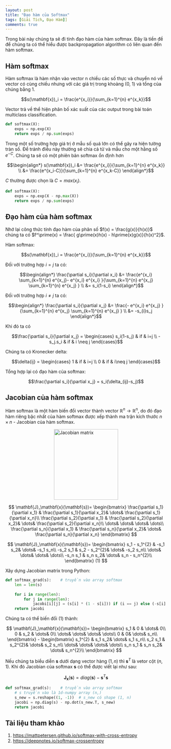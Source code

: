 ```yaml
---
layout: post
title: "Đạo hàm của Softmax"
tags: [Giải Tích, Đạo Hàm]]
comments: true
---
```


Trong bài này chúng ta sẽ đi tính đạo hàm của hàm softmax. Đây là tiền đề để chúng ta có thể hiểu được backpropagation algorithm có liên quan đến hàm softmax.

## Hàm softmax

Hàm softmax là hàm nhận vào vector n chiều các số thực và chuyển nó về vector có cùng chiều nhưng với các giá trị trong khoảng (0, 1) và tổng của chúng bằng 1. 

$$s(\mathbf{x})_i = \frac{e^{x_i}}{\sum_{k=1}^{n} e^{x_k}}$$

Vector trả về thể hiện phân bố xác suất của các output trong bài toán multiclass classification.

```python
def softmax(X):
    exps = np.exp(X)
    return exps / np.sum(exps)
```

Trong một số trường hợp giá trị ở mẫu số quá lớn có thể gây ra hiện tường tràn số. Để tránh điều này thường sẽ chia cả tử và mẫu cho một hằng số $e^{-C}$. Chúng ta sẽ có một phiên bản softmax ổn định hơn

$$\begin{align*}
 s(\mathbf{x})_i &= \frac{e^{x_i}}{\sum_{k=1}^{n} e^{x_k}} \\ 
 &= \frac{e^{x_i-C}}{\sum_{k=1}^{n} e^{x_k-C}}
\end{align*}$$

$C$ thường được chọn là $C = max(x_i)$.

```python
def softmax(X):
    exps = np.exp(X - np.max(X))
    return exps / np.sum(exps)
```

## Đạo hàm của hàm softmax

Nhớ lại công thức tính đạo hàm của phân số $f(x) = \frac{g(x)}{h(x)}$ chúng ta có $f^\prime(x) = \frac{ g\prime(x)h(x) - h\prime(x)g(x)}{h(x)^2}$.

Hàm softmax:

$$s(\mathbf{x})_i = \frac{e^{x_i}}{\sum_{k=1}^{n} e^{x_k}}$$

Đối với trường hợp $i=j$ ta có:

$$\begin{align*}
  \frac{\partial s_i}{\partial x_i} &= \frac{e^{x_i} \sum_{k=1}^{n} e^{x_j}- e^{x_i} e^{x_i} }{\sum_{k=1}^{n} e^{x_j} \sum_{k=1}^{n} e^{x_j} } \\ 
 &= s_i(1-s_i)
\end{align*}$$

Đối với trường hợp $i \neq j$ ta có:

$$\begin{align*}
  \frac{\partial s_i}{\partial x_j} &= \frac{- e^{x_i} e^{x_j} }{\sum_{k=1}^{n} e^{x_j} \sum_{k=1}^{n} e^{x_j} } \\ 
 &= -s_{i}s_j
\end{align*}$$

Khi đó ta có

$$\frac{\partial s_i}{\partial x_j} = 
\begin{cases}
s_i(1-s_j) &  if & i=j \\
-s_j.s_i & if & i \neq j
\end{cases}$$

Chúng ta có Kronecker delta: 

$$\delta{ij} = \begin{cases} 
1 & if & i=j \\ 
0 & if & i\neq j 
\end{cases}$$

Tổng hợp lại có đạo hàm của softmax:

$$\frac{\partial s_i}{\partial x_j} =  s_i(\delta_{ij}-s_j)$$

## Jacobian của hàm softmax

Hàm softmax là một hàm biến đổi vector thành vector $\mathbb{R}^n \rightarrow \mathbb{R}^n$, do đó đạo hàm riêng bậc nhất của hàm softmax được xếp thành ma trận kích thước $n \times n$ - Jacobian của hàm softmax.

<img src="https://mattpetersen.github.io/images/softmax-cross-entropy/jacobian-softmax.png" alt="Jacobian matrix" width="200" height="220" style="display:block; margin-left:auto; margin-right:auto">

$$ \mathbf{J}_\mathbf{x}(\mathbf{s})=
\begin{bmatrix}
\frac{\partial s_1}{\partial x_1} &  \frac{\partial s_1}{\partial x_2}&  \dots& \frac{\partial s_1}{\partial x_n}\\ 
 \frac{\partial s_2}{\partial x_1} &  \frac{\partial s_2}{\partial x_2}&  \dots& \frac{\partial s_2}{\partial x_n}\\ 
 \dots&  \dots&  \dots& \dots\\ 
 \frac{\partial s_n}{\partial x_1} &  \frac{\partial s_n}{\partial x_2}&  \dots& \frac{\partial s_n}{\partial x_n}
\end{bmatrix}
$$

$$ \mathbf{J}_\mathbf{x}(\mathbf{s})=
\begin{bmatrix}
s_1 - s_1^{2} &  -s_1 s_2&  \dots& -s_1 s_n\\ 
 -s_2 s_1 &  s_2 - s_2^{2}&  \dots& -s_2 s_n\\ 
 \dots&  \dots&  \dots& \dots\\ 
  -s_n s_1 &  s_n s_2&  \dots& s_n - s_n^{2}\\
\end{bmatrix}    (1)
$$

Xây dựng Jacobian matrix trong Python:

```python
def softmax_grad(s):    # truyền vào array softmax
    len = len(s)
  
    for i in range(len):
        for j in range(len):
            jacobi[i][j] = (s[i] * (1 - s[i])) if (i == j) else (-s[i] * s[j])
    return jacobi
```
Chúng ta có thể biến đổi (1) thành:

$$
\mathbf{J}_\mathbf{x}(\mathbf{s})=
\begin{bmatrix}
s_1 &  0 &  \dots& 0\\ 
 0 &  s_2 &  \dots& 0\\ 
 \dots&  \dots&  \dots& \dots\\ 
 0 &  0&  \dots& s_n\\
\end{bmatrix} -
\begin{bmatrix}
s_1^{2} &  s_1 s_2&  \dots& s_1 s_n\\ 
s_2 s_1 &  s_2^{2}&  \dots& s_2 s_n\\ 
 \dots&  \dots&  \dots& \dots\\ 
s_n s_1 &  s_n s_2&  \dots& s_n^{2}\\
\end{bmatrix} 
$$

Nếu chúng ta biểu diễn $\mathbf{s}$ dưới dạng vector hàng $(1, n)$ thì $\mathbf{s}^\mathit{T}$ là vetor cột $(n, 1)$. Khi đó Jacobian của softmax $\mathbf{s}$ có thể được viết lại như sau:

$$\mathbf{J}_\mathbf{x}(\mathbf{s}) = diag(\mathbf{s}) - \mathbf{s}^\mathit{T}\mathbf{s}$$

```python
def softmax_grad(s):    # truyền vào array softmax
    # s truyền vào là 1d-numpy array (n,)
    s_new = s.reshape((1, -1))  # s_new có shape (1, n)
    jacobi = np.diag(s) - np.dot(s_new.T, s_new)
    return jacobi
```

## Tài liệu tham khảo 
1. https://mattpetersen.github.io/softmax-with-cross-entropy
2. https://deepnotes.io/softmax-crossentropy